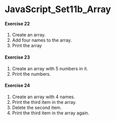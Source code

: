 # JavaScript_Set11b_Array

#### Exercise 22
1. Create an array.
2. Add four names to the array.
3. Print the array

#### Exercise 23
1. Create an array with 5 numbers in it.
2. Print the numbers.

#### Exercise 24
1. Create an array with 4 names.
2. Print the third item in the array.
3. Delete the second item.
4. Print the third item in the array again.
